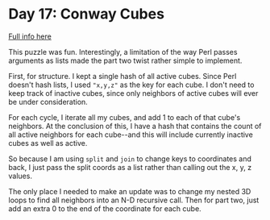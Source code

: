 # Day 17: Conway Cubes

[Full info here](https://adventofcode.com/2020/day/17)

This puzzle was fun. Interestingly, a limitation of the way Perl passes arguments
as lists made the part two twist rather simple to implement.

First, for structure. I kept a single hash of all active cubes. Since Perl doesn't
hash lists, I used `"x,y,z"` as the key for each cube. I don't need to keep track
of inactive cubes, since only neighbors of active cubes will ever be under
consideration.

For each cycle, I iterate all my cubes, and add 1 to each of that cube's neighbors.
At the conclusion of this, I have a hash that contains the count of all active
neighbors for each cube--and this will include currently inactive cubes as well as
active.

So because I am using `split` and `join` to change keys to coordinates and back,
I just pass the split coords as a list rather than calling out the x, y, z values.

The only place I needed to make an update was to change my nested 3D loops to find
all neighbors into an N-D recursive call. Then for part two, just add an extra 0 to
the end of the coordinate for each cube.
